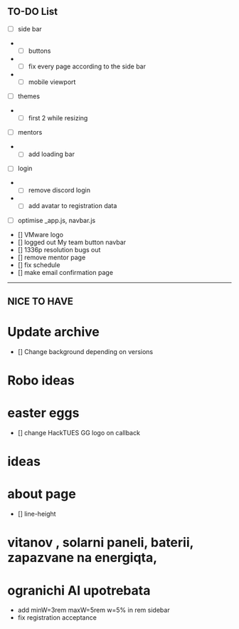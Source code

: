 ## TO-DO List

- [ ] side bar
- - [ ] buttons
- - [ ] fix every page according to the side bar
- - [ ] mobile viewport

- [ ] themes
- - [ ] first 2 while resizing

- [ ] mentors
- - [ ] add loading bar

- [ ] login
- - [ ] remove discord login
- - [ ] add avatar to registration data

- [ ] optimise _app.js, navbar.js




- [] VMware logo
- [] logged out My team button navbar
- [] 1336p resolution bugs out
- [] remove mentor page
- [] fix schedule
- [] make email confirmation page


------------------------------------------------------------------------------------
## NICE TO HAVE

# Update archive
- [] Change background depending on versions

# Robo ideas

# easter eggs
- [] change HackTUES GG logo on callback

# ideas

# about page

- [] line-height




# vitanov , solarni paneli, baterii, zapazvane na energiqta,


# ogranichi AI upotrebata


- add minW=3rem maxW=5rem w=5% in rem sidebar
- fix registration acceptance